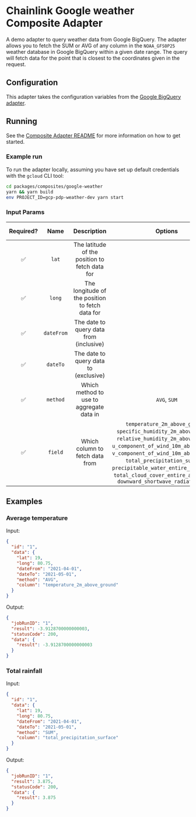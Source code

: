 # Chainlink Google weather Composite Adapter

A demo adapter to query weather data from Google BigQuery. The adapter allows you to fetch the SUM or AVG of any column
in the `NOAA_GFS0P25` weather database in Google BigQuery within a given date range. The query will fetch data for the
point that is closest to the coordinates given in the request.

## Configuration

This adapter takes the configuration variables from the [Google BigQuery adapter](../../sources/google-bigquery/README.md).

## Running

See the [Composite Adapter README](../README.md) for more information on how to get started.

### Example run

To run the adapter locally, assuming you have set up default credentials with the `gcloud` CLI tool:

```bash
cd packages/composites/google-weather
yarn && yarn build
env PROJECT_ID=gcp-pdp-weather-dev yarn start
```

### Input Params

| Required? |            Name            |               Description                |       Options       | Defaults to |
| :-------: | :------------------------: | :--------------------------------------: | :-----------------: | :---------: |
|    ✅     | `lat`  |   The latitude of the position to fetch data for    |  | |
|    ✅     | `long`  |   The longitude of the position to fetch data for    |  | |
|    ✅     | `dateFrom`  |   The date to query data from (inclusive)    |  | |
|    ✅     | `dateTo`  |   The date to query data to (exclusive)    |  | |
|    ✅     | `method`  | Which method to use to aggregate data in | `AVG`, `SUM` | |
|    ✅     | `field`  | Which column to fetch data from | `temperature_2m_above_ground`, `specific_humidity_2m_above_ground`, `relative_humidity_2m_above_ground`, `u_component_of_wind_10m_above_ground`, `v_component_of_wind_10m_above_ground`, `total_precipitation_surface`, `precipitable_water_entire_atmosphere`, `total_cloud_cover_entire_atmosphere`, `downward_shortwave_radiation_flux` | |

## Examples

### Average temperature

Input:

```json
{
  "id": "1",
  "data": {
    "lat": 19,
    "long": 80.75,
    "dateFrom": "2021-04-01",
    "dateTo": "2021-05-01",
    "method": "AVG",
    "column": "temperature_2m_above_ground"
  }
}
```

Output:

```json
{
  "jobRunID": "1",
  "result": -3.9128700000000003,
  "statusCode": 200,
  "data": {
    "result": -3.9128700000000003
  }
}
```

### Total rainfall

Input:

```json
{
  "id": "1",
  "data": {
    "lat": 19,
    "long": 80.75,
    "dateFrom": "2021-04-01",
    "dateTo": "2021-05-01",
    "method": "SUM",
    "column": "total_precipitation_surface"
  }
}
```

Output:

```json
{
  "jobRunID": "1",
  "result": 3.875,
  "statusCode": 200,
  "data": {
    "result": 3.875
  }
}
```
